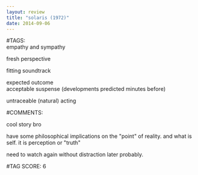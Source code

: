 ```yaml
---  
layout: review  
title: "solaris (1972)"  
date: 2014-09-06  
---  
```

  
#TAGS:  
empathy and sympathy  
  
fresh perspective  
  
fitting soundtrack  
  
expected outcome  
acceptable suspense (developments predicted minutes before)  
  
untraceable (natural) acting  
  
#COMMENTS:  
  
cool story bro  
  
have some philosophical implications on the "point" of reality. and what is self. it is perception or "truth"  
  
need to watch again without distraction later probably.  
  
  
  
  
  
#TAG SCORE: 6  
